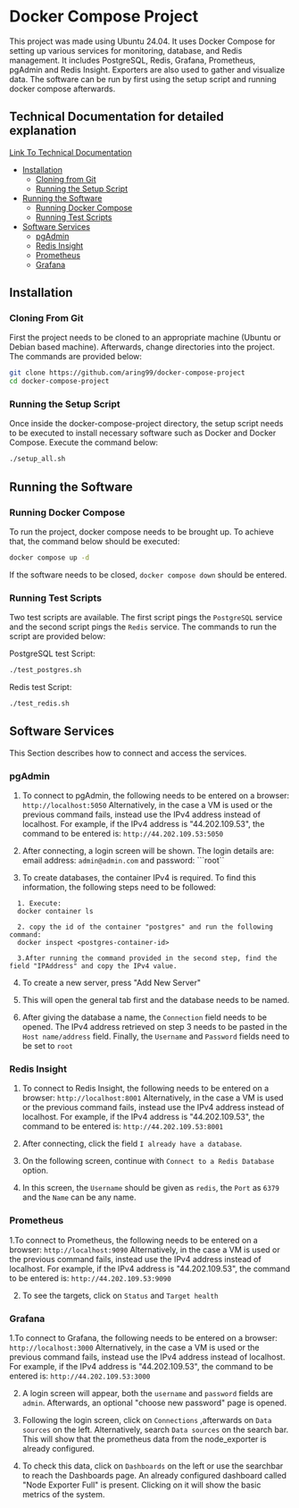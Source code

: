 # Docker Compose Project
This project was made using Ubuntu 24.04. It uses Docker Compose for setting up various services for monitoring, database, and Redis management. It includes PostgreSQL, Redis, Grafana, Prometheus, pgAdmin and Redis Insight. Exporters are also used to gather and visualize data. The software can be run by first using the setup script and running docker compose afterwards.
## Technical Documentation for detailed explanation
[Link To Technical Documentation]()
<!-- toc -->
- [Installation](#installation)
  - [Cloning from Git](#cloning-from-git)
  - [Running the Setup Script](#running-the-setup-script)
- [Running the Software](#running-the-software)
  - [Running Docker Compose](#running-docker-compose)
  - [Running Test Scripts](#running-test-scripts)
- [Software Services](#software-services) 
  - [pgAdmin](#pgadmin)
  - [Redis Insight](#redis-insight)
  - [Prometheus](#prometheus)
  - [Grafana](#grafana)
<!-- tocstop -->
## Installation
### Cloning From Git
First the project needs to be cloned to an appropriate machine (Ubuntu or Debian based machine). Afterwards, change directories into the project. The commands are provided below:
```bash
git clone https://github.com/aring99/docker-compose-project
cd docker-compose-project
```

### Running the Setup Script
Once inside the docker-compose-project directory, the setup script needs to be executed to install necessary software such as Docker and Docker Compose. Execute the command below:
```bash
./setup_all.sh
```

## Running the Software
### Running Docker Compose
To run the project, docker compose needs to be brought up. To achieve that, the command below should be executed:
```bash
docker compose up -d
```
If the software needs to be closed, ```docker compose down``` should be entered.

### Running Test Scripts
Two test scripts are available. The first script pings the ```PostgreSQL``` service and the second script pings the ```Redis``` service. The commands to run the script are provided below:

PostgreSQL test Script:
```bash
./test_postgres.sh
```

Redis test Script:
```bash
./test_redis.sh
```

## Software Services
This Section describes how to connect and access the services. 
### pgAdmin
1. To connect to pgAdmin, the following needs to be entered on a browser: ```http://localhost:5050```
Alternatively, in the case a VM is used or the previous command fails, instead use the IPv4 address instead of localhost. For example, if the IPv4 address is "44.202.109.53", the command to be entered is: ```http://44.202.109.53:5050```

2. After connecting, a login screen will be shown. The login details are: email address: ```admin@admin.com``` and password: ```root``

3. To create databases, the container IPv4 is required. To find this information, the following steps need to be followed:
 ```
   1. Execute:
   docker container ls

   2. copy the id of the container "postgres" and run the following command:
   docker inspect <postgres-container-id>

   3.After running the command provided in the second step, find the field "IPAddress" and copy the IPv4 value.
   ```
4. To create a new server, press "Add New Server"

5. This will open the general tab first and the database needs to be named.

6. After giving the database a name, the  ```Connection``` field needs to be opened. The IPv4 address retrieved on step 3 needs to be pasted in the ```Host name/address``` field. Finally, the ```Username``` and ```Password``` fields need to be set to ```root``` 
### Redis Insight
1. To connect to Redis Insight, the following needs to be entered on a browser: ```http://localhost:8001```
Alternatively, in the case a VM is used or the previous command fails, instead use the IPv4 address instead of localhost. For example, if the IPv4 address is "44.202.109.53", the command to be entered is: ```http://44.202.109.53:8001```

2. After connecting, click the field ```I already have a database```.

3. On the following screen, continue with ```Connect to a Redis Database``` option.

4.  In this screen, the ```Username``` should be given as ```redis```, the ```Port``` as ```6379``` and the ```Name``` can be any name.
### Prometheus
1.To connect to Prometheus, the following needs to be entered on a browser: ```http://localhost:9090```
Alternatively, in the case a VM is used or the previous command fails, instead use the IPv4 address instead of localhost. For example, if the IPv4 address is "44.202.109.53", the command to be entered is: ```http://44.202.109.53:9090```

2. To see the targets, click on ```Status``` and ```Target health```
### Grafana
1.To connect to Grafana, the following needs to be entered on a browser: ```http://localhost:3000```
Alternatively, in the case a VM is used or the previous command fails, instead use the IPv4 address instead of localhost. For example, if the IPv4 address is "44.202.109.53", the command to be entered is: ```http://44.202.109.53:3000```

2. A login screen will appear, both the ```username``` and ```password``` fields are ```admin```. Afterwards, an optional "choose new password" page is opened.

3. Following the login screen, click on ```Connections``` ,afterwards on ```Data sources``` on the left. Alternatively, search ```Data sources``` on the search bar. This will show that the prometheus data from the node_exporter is already configured.

4. To check this data, click on ```Dashboards``` on the left or use the searchbar to reach the Dashboards page. An already configured dashboard called "Node Exporter Full" is present. Clicking on it will show the basic metrics of the system.  
